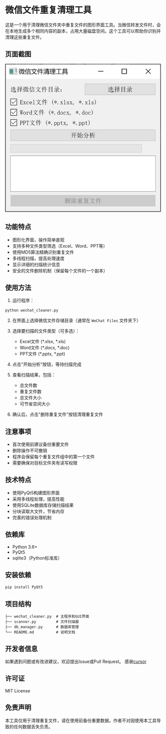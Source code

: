 # 微信文件重复清理工具

这是一个用于清理微信文件夹中重复文件的图形界面工具。当微信转发文件时，会在本地生成多个相同内容的副本，占用大量磁盘空间。这个工具可以帮助你识别并清理这些重复文件。

## 页面截图

![本地图片](./images/1.png)



## 功能特点

- 图形化界面，操作简单直观
- 支持多种文件类型筛选（Excel、Word、PPT等）
- 使用MD5算法精确识别重复文件
- 多线程扫描，提高处理速度
- 显示详细的扫描统计信息
- 安全的文件删除机制（保留每个文件的一个副本）

## 使用方法

1. 运行程序：
```python
python wechat_cleaner.py
```

2. 在界面上选择微信文件存储目录（通常在 `WeChat Files` 文件夹下）

3. 选择要扫描的文件类型（可多选）：
   - Excel文件 (*.xlsx, *.xls)
   - Word文件 (*.docx, *.doc)
   - PPT文件 (*.pptx, *.ppt)

4. 点击"开始分析"按钮，等待扫描完成

5. 查看扫描结果，包括：
   - 总文件数
   - 重复文件数
   - 总文件大小
   - 可节省空间大小

6. 确认后，点击"删除重复文件"按钮清理重复文件

## 注意事项

- 首次使用前建议备份重要文件
- 删除操作不可撤销
- 程序会保留每个重复文件组中的第一个文件
- 需要确保对目标文件夹有读写权限

## 技术特点

- 使用PyQt5构建图形界面
- 采用多线程处理，提高性能
- 使用SQLite数据库存储扫描结果
- 分块读取大文件，节省内存
- 完善的错误处理机制

## 依赖库

- Python 3.6+
- PyQt5
- sqlite3（Python标准库）

## 安装依赖

```bash
pip install PyQt5
```

## 项目结构

```
├── wechat_cleaner.py  # 主程序和GUI界面
├── scanner.py         # 文件扫描器
├── db_manager.py      # 数据库管理
└── README.md          # 说明文档
```

## 开发者信息

如果遇到问题或有改进建议，欢迎提出Issue或Pull Request。
感谢[cursor](https://www.cursor.com/)


## 许可证

MIT License

## 免责声明

本工具仅用于清理重复文件，请在使用前备份重要数据。作者不对因使用本工具导致的任何数据丢失负责。



